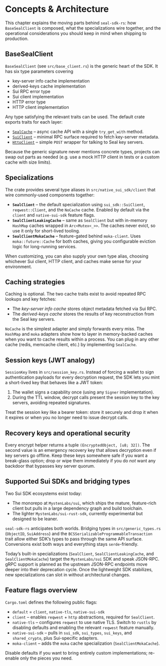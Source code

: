 # Concepts & Architecture

This chapter explains the moving parts behind `seal-sdk-rs`: how `BaseSealClient`
is composed, what the specializations wire together, and the operational
considerations you should keep in mind when shipping to production.

## BaseSealClient

`BaseSealClient` (see `src/base_client.rs`) is the generic heart of the SDK. It
has six type parameters covering

- key-server info cache implementation
- derived-keys cache implementation
- Sui RPC error type
- Sui client implementation
- HTTP error type
- HTTP client implementation

Any type satisfying the relevant traits can be used. The default crate exports
traits for each layer:

- [`SealCache`](../../src/cache.rs) – async cache API with a single
  `try_get_with` method.
- [`SuiClient`](../../src/sui_client.rs) – minimal RPC surface required to fetch
  key-server metadata.
- [`HttpClient`](../../src/http_client.rs) – simple `POST` wrapper for talking to
  Seal key servers.

Because the generic signature never mentions concrete types, projects can swap
out parts as needed (e.g. use a mock HTTP client in tests or a custom cache with
size limits).

## Specializations

The crate provides several type aliases in `src/native_sui_sdk/client` that wire
commonly-used components together:

- **`SealClient`** – the default specialization using
  `sui_sdk::SuiClient`, `reqwest::Client`, and the `NoCache` cache. Enabled by
  default via the `client` and `native-sui-sdk` feature flags.
- **`SealClientLeakingCache`** – same as `SealClient` but with in-memory
  `HashMap` caches wrapped in `Arc<Mutex<_>>`. The caches never evict, so use it
  only for short-lived tooling.
- **`SealClientMokaCache`** – feature-gated behind `moka-client`. Uses
  `moka::future::Cache` for both caches, giving you configurable eviction logic
  for long-running services.

When customizing, you can also supply your own type alias, choosing whichever
Sui client, HTTP client, and caches make sense for your environment.

## Caching strategies

Caching is optional. The two cache traits exist to avoid repeated RPC lookups
and key fetches:

- The *key-server info cache* stores object metadata fetched via Sui RPC.
- The *derived-keys cache* stores the results of key reconstruction from the
  Seal key servers.

`NoCache` is the simplest adapter and simply forwards every miss. The `HashMap`
and `moka` adapters show how to layer in memory-backed caches when you want to
cache results within a process. You can plug in any other cache (redis, memcache
client, etc.) by implementing `SealCache`.

## Session keys (JWT analogy)

`SessionKey` lives in `src/session_key.rs`. Instead of forcing a wallet to sign
authentication payloads for every decryption request, the SDK lets you mint a
short-lived key that behaves like a JWT token:

1. The wallet signs a capability once (using any `Signer` implementation).
2. During the TTL window, decrypt calls present the session key to the key
   servers, avoiding repeated signatures.

Treat the session key like a bearer token: store it securely and drop it when it
expires or when you no longer need to issue decrypt calls.

## Recovery keys and operational security

Every encrypt helper returns a tuple `(EncryptedObject, [u8; 32])`. The second
value is an emergency recovery key that allows decryption even if key servers go
offline. Keep these keys somewhere safe if you want a break-glass option; drop
or wipe them immediately if you do *not* want any backdoor that bypasses key
server quorum.

## Supported Sui SDKs and bridging types

Two Sui SDK ecosystems exist today:

- The monorepo at `MystenLabs/sui`, which ships the mature, feature-rich client
  but pulls in a large dependency graph and build toolchain.
- The lighter `MystenLabs/sui-rust-sdk`, currently experimental but designed to
  be leaner.

`seal-sdk-rs` anticipates both worlds. Bridging types in `src/generic_types.rs`
(`ObjectID`, `SuiAddress`) and the
`BCSSerializableProgrammableTransaction` trait allow either SDK’s types to pass
through the same API surface. Conversions exist both ways and everything stays
`serde`-friendly.

Today’s built-in specializations (`SealClient`, `SealClientLeakingCache`, and
`SealClientMokaCache`) target the `MystenLabs/sui` SDK and speak JSON-RPC. gRPC
support is planned as the upstream JSON-RPC endpoints move deeper into their
deprecation cycle. Once the lightweight SDK stabilizes, new specializations can
slot in without architectural changes.

## Feature flags overview

`Cargo.toml` defines the following public flags:

- `default` = `client`, `native-tls`, `native-sui-sdk`
- `client` – enables `reqwest` + `http` abstractions, required for
  `SealClient`.
- `native-tls` – configures `reqwest` to use native TLS. Switch to `rustls` by
  disabling defaults and enabling the relevant `reqwest` feature manually.
- `native-sui-sdk` – pulls in `sui_sdk`, `sui_types`, `sui_keys`, and
  `shared_crypto`, plus Sui-specific adapters.
- `moka-client` – adds the `moka` cache specialization (`SealClientMokaCache`).

Disable defaults if you want to bring entirely custom implementations; re-enable
only the pieces you need.
